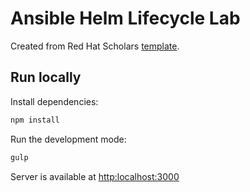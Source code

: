 # Ansible Helm Lifecycle Lab

Created from Red Hat Scholars [template](https://github.com/clbartolome/courseware-template).

## Run locally

Install dependencies:

```sh
npm install
```

Run the development mode:

```sh
gulp
```

Server is available at [http:localhost:3000](http:localhost:3000)